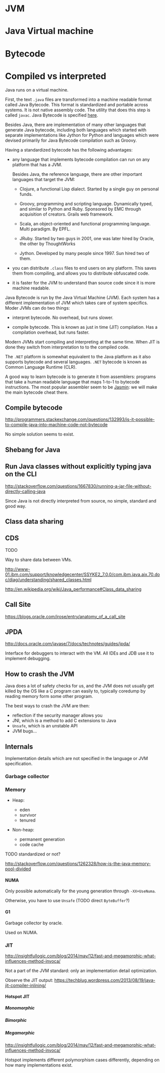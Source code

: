 # JVM

# Java Virtual machine

# Bytecode

# Compiled vs interpreted

Java runs on a virtual machine.

First, the text `.java` files are transformed into a machine readable format
called Java Bytecode.
This format is standardized and portable across systems.
It is not native assembly code.
The utility that does this step is called `javac`.
Java Bytecode is specified [here](http://docs.oracle.com/javase/specs/).

Besides Java, there are implementation of many other languages that generate
Java bytecode, including both languages which started with separate implementations
like Jython for Python and languages which were devised primarily for Java Bytecode compilation
such as Groovy.

Having a standardized bytecode has the following advantages:

-   any language that implements bytecode compilation can run on any platform that has a JVM.

    Besides Java, the reference language, there are other important languages that target the JVM:

    -   Clojure, a functional Lisp dialect. Started by a single guy on personal funds.

    -   Groovy, programming and scripting language. Dynamically typed, and similar to Python and Ruby.
        Sponsored by EMC through acquisition of creators. Grails web framework.

    -   Scala, an object-oriented and functional programming language. Multi paradigm. By EPFL.

    -   JRuby. Started by two guys in 2001, one was later hired by Oracle, the other by ThoughtWorks

    -   Jython. Developed by many people since 1997. Sun hired two of them.

-   you can distribute `.class` files to end users on any platform. This saves them from compiling,
    and allows you to distribute obfuscated code.

-   it is faster for the JVM to understand than source code since it is more machine readable.

Java Bytecode is run by the Java Virtual Machine (JVM).
Each system has a different implementation of JVM which takes care of system specifics.
Moder JVMs can do two things:

-   interpret bytecode. No overhead, but runs slower.

-   compile bytecode. This is known as just in time (JIT) compilation.
    Has a compilation overhead, but runs faster.

Modern JVMs start compiling and interpreting at the same time. When JIT is done
they switch from interpretation to to the compiled code.

The `.NET` platform is somewhat equivalent to the Java platform as it also supports
bytecode and several languages. `.NET` bytecode is known as Common Language Runtime (CLR).

A good way to learn bytecode is to generate it from assemblers:
programs that take a human readable language that maps 1-to-1 to bytecode instructions.
The most popular assembler seem to be [Jasmin](jasmin/): we will make the main bytecode cheat there.

## Compile bytecode

<http://programmers.stackexchange.com/questions/132993/is-it-possible-to-compile-java-into-machine-code-not-bytecode>

No simple solution seems to exist.

## Shebang for Java

## Run Java classes without explicitly typing java on the CLI

<http://stackoverflow.com/questions/1667830/running-a-jar-file-without-directly-calling-java>

Since Java is not directly interpreted from source, no simple, standard and good way.

## Class data sharing

## CDS

TODO

Way to share data between VMs.

<http://www-01.ibm.com/support/knowledgecenter/SSYKE2_7.0.0/com.ibm.java.aix.70.doc/diag/understanding/shared_classes.html>

<http://en.wikipedia.org/wiki/Java_performance#Class_data_sharing>

## Call Site

<https://blogs.oracle.com/jrose/entry/anatomy_of_a_call_site>

## JPDA

<http://docs.oracle.com/javase/7/docs/technotes/guides/jpda/>

Interface for debuggers to interact with the VM. All IDEs and JDB use it to implement debugging.

## How to crash the JVM

Java does a lot of safety checks for us, and the JVM does not usually get killed by the OS
like a C program can easily to, typically coredump by reading memory form some other program.

The best ways to crash the JVM are then:

- reflection if the security manager allows you
- JNI, which is a method to add C extensions to Java
- `Unsafe`, which is an unstable API
- JVM bugs...

## Internals

Implementation details which are not specified in the language or JVM specification.

### Garbage collector

### Memory

-   Heap:

    - eden
    - survivor
    - tenured

-   Non-heap:

    - permanent generation
    - code cache

TODO standardized or not?

<http://stackoverflow.com/questions/1262328/how-is-the-java-memory-pool-divided>

#### NUMA

Only possible automatically for the young generation through `-XX+UseNuma`.

Otherwise, you have to use `Unsafe` (TODO direct `ByteBuffer`?)

#### G1

Garbage collector by oracle.

Used on NUMA.

### JIT

<http://insightfullogic.com/blog/2014/may/12/fast-and-megamorphic-what-influences-method-invoca/>

Not a part of the JVM standard: only an implementation detail optimization.

Observe the JIT output:
<https://techblug.wordpress.com/2013/08/19/java-jit-compiler-inlining/>

#### Hotspot JIT

##### Monomorphic

##### Bimorphic

##### Megamorphic

<http://insightfullogic.com/blog/2014/may/12/fast-and-megamorphic-what-influences-method-invoca/>

Hotspot implements different polymorphism cases differently, depending on how many implementations exist.
